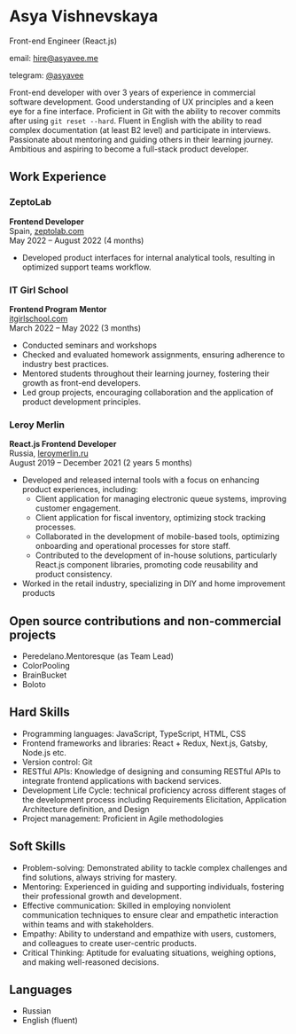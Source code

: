 # Asya Vishnevskaya
Front-end Engineer (React.js)

email:  hire@asyavee.me
        
telegram: [@asyavee](http://t.me/asyavee])

Front-end developer with over 3 years of experience in commercial software development. Good understanding of UX principles and a keen eye for a fine interface. Proficient in Git with the ability to recover commits after using `git reset --hard`.
Fluent in English with the ability to read complex documentation (at least B2 level) and participate in interviews.
Passionate about mentoring and guiding others in their learning journey. Ambitious and aspiring to become a full-stack product developer.

## Work Experience

### ZeptoLab
**Frontend Developer**  
Spain, [zeptolab.com](http://zeptolab.com)  
May 2022 – August 2022 (4 months)

- Developed product interfaces for internal analytical tools, resulting in optimized support teams workflow.

### IT Girl School
**Frontend Program Mentor**  
[itgirlschool.com](http://itgirlschool.com)  
March 2022 – May 2022 (3 months)

- Conducted seminars and workshops
- Checked and evaluated homework assignments, ensuring adherence to industry best practices.
- Mentored students throughout their learning journey, fostering their growth as front-end developers.
- Led group projects, encouraging collaboration and the application of product development principles.

### Leroy Merlin
**React.js Frontend Developer**  
Russia, [leroymerlin.ru](http://leroymerlin.ru)  
August 2019 – December 2021 (2 years 5 months)

- Developed and released internal tools with a focus on enhancing product experiences, including:
  - Client application for managing electronic queue systems, improving customer engagement.
  - Client application for fiscal inventory, optimizing stock tracking processes.
  - Collaborated in the development of mobile-based tools, optimizing onboarding and operational processes for store staff.
  - Contributed to the development of in-house solutions, particularly React.js component libraries, promoting code reusability and product consistency.
- Worked in the retail industry, specializing in DIY and home improvement products

## Open source contributions and non-commercial projects
- Peredelano.Mentoresque (as Team Lead)
- ColorPooling
- BrainBucket
- Boloto

## Hard Skills

- Programming languages: JavaScript, TypeScript, HTML, CSS
- Frontend frameworks and libraries: React + Redux, Next.js, Gatsby, Node.js etc.
- Version control: Git
- RESTful APIs: Knowledge of designing and consuming RESTful APIs to integrate frontend applications with backend services.
- Development Life Cycle: technical proficiency across different stages of the development process including Requirements Elicitation, Application Architecture definition, and Design
- Project management: Proficient in Agile methodologies

## Soft Skills

- Problem-solving: Demonstrated ability to tackle complex challenges and find solutions, always striving for mastery.
- Mentoring: Experienced in guiding and supporting individuals, fostering their professional growth and development.
- Effective communication: Skilled in employing nonviolent communication techniques to ensure clear and empathetic interaction within teams and with stakeholders.
- Empathy: Ability to understand and empathize with users, customers, and colleagues to create user-centric products.
- Critical Thinking: Aptitude for evaluating situations, weighing options, and making well-reasoned decisions.


## Languages

- Russian
- English (fluent)

